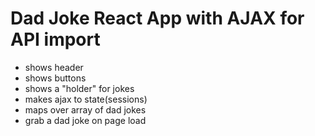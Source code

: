 # Dad Joke React App with AJAX for API import

- shows header
- shows buttons
- shows a "holder" for jokes
- makes ajax to state(sessions)
- maps over array of dad jokes
- grab a dad joke on page load